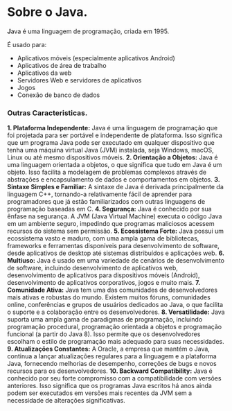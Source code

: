 # Sobre o Java.
**J**ava é uma linguagem de programação, criada em 1995.

É usado para:

*   Aplicativos móveis (especialmente aplicativos Android)
*   Aplicativos de área de trabalho
*   Aplicativos da web
*   Servidores Web e servidores de aplicativos
*   Jogos
*   Conexão de banco de dados

### Outras Caracteristicas.

**1. Plataforma Independente:**
Java é uma linguagem de programação que foi projetada para ser portável e independente de plataforma. Isso significa que um programa Java pode ser executado em qualquer dispositivo que tenha uma máquina virtual Java (JVM) instalada, seja Windows, macOS, Linux ou até mesmo dispositivos móveis.
**2. Orientação a Objetos:**
Java é uma linguagem orientada a objetos, o que significa que tudo em Java é um objeto. Isso facilita a modelagem de problemas complexos através de abstrações e encapsulamento de dados e comportamentos em objetos.
**3. Sintaxe Simples e Familiar:**
A sintaxe de Java é derivada principalmente da linguagem C++, tornando-a relativamente fácil de aprender para programadores que já estão familiarizados com outras linguagens de programação baseadas em C.
**4. Segurança:**
Java é conhecido por sua ênfase na segurança. A JVM (Java Virtual Machine) executa o código Java em um ambiente seguro, impedindo que programas maliciosos acessem recursos do sistema sem permissão.
**5. Ecossistema Forte:**
Java possui um ecossistema vasto e maduro, com uma ampla gama de bibliotecas, frameworks e ferramentas disponíveis para desenvolvimento de software, desde aplicativos de desktop até sistemas distribuídos e aplicações web.
**6. Multiuso:**
Java é usado em uma variedade de cenários de desenvolvimento de software, incluindo desenvolvimento de aplicativos web, desenvolvimento de aplicativos para dispositivos móveis (Android), desenvolvimento de aplicativos corporativos, jogos e muito mais.
**7. Comunidade Ativa:**
Java tem uma das comunidades de desenvolvedores mais ativas e robustas do mundo. Existem muitos fóruns, comunidades online, conferências e grupos de usuários dedicados ao Java, o que facilita o suporte e a colaboração entre os desenvolvedores.
**8. Versatilidade:**
Java suporta uma ampla gama de paradigmas de programação, incluindo programação procedural, programação orientada a objetos e programação funcional (a partir do Java 8). Isso permite que os desenvolvedores escolham o estilo de programação mais adequado para suas necessidades.
**9. Atualizações Constantes:**
A Oracle, a empresa que mantém o Java, continua a lançar atualizações regulares para a linguagem e a plataforma Java, fornecendo melhorias de desempenho, correções de bugs e novos recursos para os desenvolvedores.
**10. Backward Compatibility:**
Java é conhecido por seu forte compromisso com a compatibilidade com versões anteriores. Isso significa que os programas Java escritos há anos ainda podem ser executados em versões mais recentes da JVM sem a necessidade de alterações significativas.